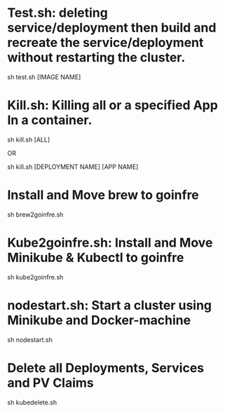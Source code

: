 # Test.sh: deleting service/deployment then build and recreate the service/deployment without restarting the cluster.
sh test.sh [IMAGE NAME]

# Kill.sh: Killing all or a specified App In a container.
sh kill.sh [ALL]

OR

sh kill.sh [DEPLOYMENT NAME] [APP NAME]
# Install and Move brew to goinfre
sh brew2goinfre.sh

# Kube2goinfre.sh: Install and Move Minikube & Kubectl to goinfre
sh kube2goinfre.sh

# nodestart.sh: Start a cluster using Minikube and Docker-machine
sh nodestart.sh

# Delete all Deployments, Services and PV Claims
sh kubedelete.sh
